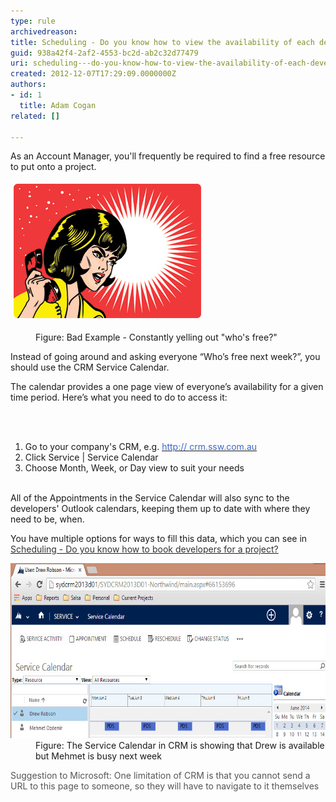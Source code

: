 ```yaml
---
type: rule
archivedreason: 
title: Scheduling - Do you know how to view the availability of each developer? (Resource Scheduling)
guid: 938a42f4-2af2-4553-bc2d-ab2c32d77479
uri: scheduling---do-you-know-how-to-view-the-availability-of-each-developer-resource-scheduling
created: 2012-12-07T17:29:09.0000000Z
authors:
- id: 1
  title: Adam Cogan
related: []

---
```



<p>As an Account Manager, you'll frequently be required to find a free resource to put onto a project. </p><p><img src="yelling-whos-free.jpg" alt="yelling-whos-free.jpg" style="margin:5px;" />​</p><dd class="ssw15-rteElement-FigureBad"> Figure: Bad Example - Constantly yelling out "who's free?" <br></dd><p>Instead of going around and asking everyone “Who’s free next week?”, you should use the CRM Service Calendar.</p><p>The calendar provides a one page view of everyone’s availability for a given time period. Here’s what you need to do to access it:</p>
<br><excerpt class='endintro'></excerpt><br>
<p></p><ol><li>Go to your company's CRM, e.g. <a href="http://crm.ssw.com.au/" target="_blank"><font color="#3a66cc">http:// crm.ssw.com.au</font></a></li><li>Click Service | Service Calendar</li><li>Choose Month, Week, or Day view to suit your needs<br><br></li></ol><p>All of the Appointments in the Service Calendar will also sync to the developers' Outlook calendars, keeping them up to date with where they need to be, when.</p><p>You have multiple options for ways to fill this data, which you can see in <a href="/Pages/How-to-book-developers-for-a-project.aspx"><font color="#333333">Scheduling - Do you know how to book developers for a project? </font></a></p><dl class="image"><dt><img alt="Toolbar CRM section in Inbox" src="CRMServiceCalendar.jpg" style="width:600px;height:280px;" /></dt> <dd> Figure: The Service Calendar in CRM is showing that Drew is available but Mehmet is busy next week </dd></dl><p><font color="#555555">Suggestion to Microsoft: One limitation of CRM is that you cannot send a URL to this page to someone, so they will have to navigate to it themselves</font></p><dl class="image"> </dl>



